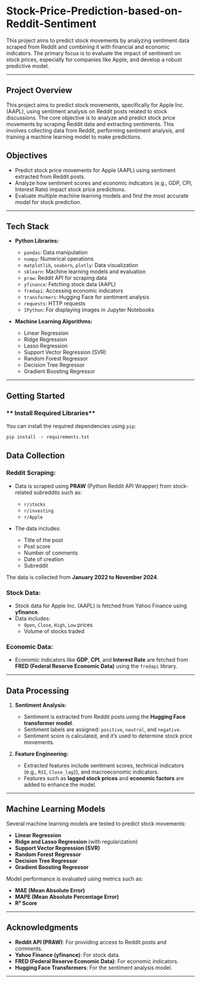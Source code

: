 # Stock-Price-Prediction-based-on-Reddit-Sentiment
This project aims to predict stock movements by analyzing sentiment data scraped from Reddit and combining it with financial and economic indicators. The primary focus is to evaluate the impact of sentiment on stock prices, especially for companies like Apple, and develop a robust predictive model.


---

## **Project Overview**

This project aims to predict stock movements, specifically for Apple Inc. (AAPL), using sentiment analysis on Reddit posts related to stock discussions. The core objective is to analyze and predict stock price movements by scraping Reddit data and extracting sentiments. This involves collecting data from Reddit, performing sentiment analysis, and training a machine learning model to make predictions.

## **Objectives**
- Predict stock price movements for Apple (AAPL) using sentiment extracted from Reddit posts.
- Analyze how sentiment scores and economic indicators (e.g., GDP, CPI, Interest Rate) impact stock price predictions.
- Evaluate multiple machine learning models and find the most accurate model for stock prediction.

---

## **Tech Stack**

- **Python Libraries:**
  - `pandas`: Data manipulation
  - `numpy`: Numerical operations
  - `matplotlib`, `seaborn`, `plotly`: Data visualization
  - `sklearn`: Machine learning models and evaluation
  - `praw`: Reddit API for scraping data
  - `yfinance`: Fetching stock data (AAPL)
  - `fredapi`: Accessing economic indicators
  - `transformers`: Hugging Face for sentiment analysis
  - `requests`: HTTP requests
  - `IPython`: For displaying images in Jupyter Notebooks

- **Machine Learning Algorithms:**
  - Linear Regression
  - Ridge Regression
  - Lasso Regression
  - Support Vector Regression (SVR)
  - Random Forest Regressor
  - Decision Tree Regressor
  - Gradient Boosting Regressor

---

## **Getting Started**

### ** Install Required Libraries**

You can install the required dependencies using `pip`:
```bash
pip install -r requirements.txt
```

## **Data Collection**

### **Reddit Scraping:**
- Data is scraped using **PRAW** (Python Reddit API Wrapper) from stock-related subreddits such as:
  - `r/stocks`
  - `r/investing`
  - `r/Apple`

- The data includes:
  - Title of the post
  - Post score
  - Number of comments
  - Date of creation
  - Subreddit

The data is collected from **January 2022 to November 2024**.

### **Stock Data:**
- Stock data for Apple Inc. (AAPL) is fetched from Yahoo Finance using **yfinance**.
- Data includes:
  - `Open`, `Close`, `High`, `Low` prices
  - Volume of stocks traded

### **Economic Data:**
- Economic indicators like **GDP**, **CPI**, and **Interest Rate** are fetched from **FRED (Federal Reserve Economic Data)** using the `fredapi` library.

---

## **Data Processing**

1. **Sentiment Analysis:**
   - Sentiment is extracted from Reddit posts using the **Hugging Face transformer model**.
   - Sentiment labels are assigned: `positive`, `neutral`, and `negative`.
   - Sentiment score is calculated, and it’s used to determine stock price movements.

2. **Feature Engineering:**
   - Extracted features include sentiment scores, technical indicators (e.g., `RSI`, `Close_lag2`), and macroeconomic indicators.
   - Features such as **lagged stock prices** and **economic factors** are added to enhance the model.

---

## **Machine Learning Models**

Several machine learning models are tested to predict stock movements:
- **Linear Regression**
- **Ridge and Lasso Regression** (with regularization)
- **Support Vector Regression (SVR)**
- **Random Forest Regressor**
- **Decision Tree Regressor**
- **Gradient Boosting Regressor**

Model performance is evaluated using metrics such as:
- **MAE (Mean Absolute Error)**
- **MAPE (Mean Absolute Percentage Error)**
- **R² Score**

---



## **Acknowledgments**

- **Reddit API (PRAW)**: For providing access to Reddit posts and comments.
- **Yahoo Finance (yfinance)**: For stock data.
- **FRED (Federal Reserve Economic Data)**: For economic indicators.
- **Hugging Face Transformers**: For the sentiment analysis model.

---
